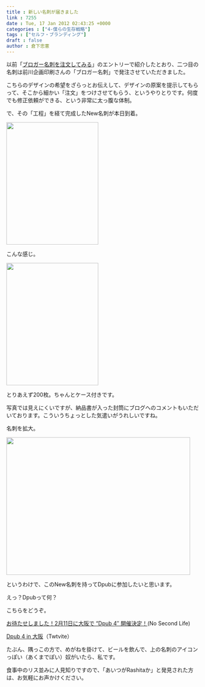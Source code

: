 ```yaml
---
title : 新しい名刺が届きました
link : 7255
date : Tue, 17 Jan 2012 02:43:25 +0000
categories : ["4-僕らの生存戦略"]
tags : ["セルフ・ブランディング"]
draft : false
author : 倉下忠憲
---
```


以前「<a href="https://rashita.net/blog/?p=7203">ブロガー名刺を注文してみる</a>」のエントリーで紹介したとおり、二つ目の名刺は前川企画印刷さんの「ブロガー名刺」で発注させていただきました。

こちらのデザインの希望をざらっとお伝えして、デザインの原案を提示してもらって、そこから細かい「注文」をつけさせてもらう、というやりとりです。何度でも修正依頼ができる、という非常に太っ腹な体制。

で、その「工程」を経て完成したNew名刺が本日到着。

<img src="https://rashita.net/blog/wp-content/uploads/2012/01/15a8e94dce961b72fd4a50edf579d6a1.jpeg" alt="" title="15a8e94dce961b72fd4a50edf579d6a1" width="240" height="320" class="alignnone size-full wp-image-7256" />

こんな感じ。

<img src="https://rashita.net/blog/wp-content/uploads/2012/01/360a5bb8ff9f672c5d2aa13b1980668b.jpeg" alt="" title="360a5bb8ff9f672c5d2aa13b1980668b" width="240" height="320" class="alignnone size-full wp-image-7257" />

とりあえず200枚。ちゃんとケース付きです。

写真では見えにくいですが、納品書が入った封筒にブログへのコメントもいただいております。こういうちょっとした気遣いがうれしいですね。

名刺を拡大。

<a href="https://rashita.net/blog/wp-content/uploads/2012/01/a6b141b39f665a9478794578349b2363.jpeg"><img src="https://rashita.net/blog/wp-content/uploads/2012/01/a6b141b39f665a9478794578349b2363.jpeg" alt="" title="a6b141b39f665a9478794578349b2363" width="480" height="360" class="alignnone size-full wp-image-7258" /></a>

というわけで、このNew名刺を持ってDpubに参加したいと思います。

えっ？Dpubって何？

こちらをどうぞ。

<a href="http://www.ttcbn.net/no_second_life/archives/19904">お待たせしました！2月11日に大阪で “Dpub 4″ 開催決定！</a>(No Second Life)

<a href="http://twtvite.com/dpub4">Dpub 4 in 大阪</a>（Twtvite）

たぶん、隅っこの方で、めがねを掛けて、ビールを飲んで、上の名刺のアイコンっぽい（あくまでぽい）奴がいたら、私です。

食事中のリス並みに人見知りですので、「あいつがRashitaか」と発見された方は、お気軽にお声かけください。
